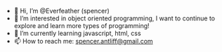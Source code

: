 - 👋 Hi, I’m @Everfeather (spencer)
- 👀 I’m interested in object oriented programming, I want to continue to explore and learn more types of programming!
- 🌱 I’m currently learning javascript, html, css
- 📫 How to reach me: spencer.antliff@gmail.com

<!---
Everfeather/Everfeather is a ✨ special ✨ repository because its `README.md` (this file) appears on your GitHub profile.
You can click the Preview link to take a look at your changes.
--->
